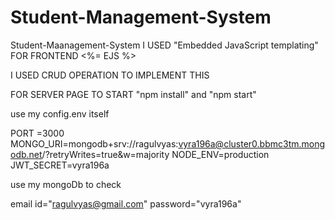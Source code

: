 # Student-Management-System
Student-Maanagement-System I USED "Embedded JavaScript templating" FOR FRONTEND <%= EJS %>

I USED CRUD OPERATION TO IMPLEMENT THIS 

FOR SERVER PAGE TO START "npm install" and "npm start"

use  my config.env itself

PORT =3000
MONGO_URI=mongodb+srv://ragulvyas:vyra196a@cluster0.bbmc3tm.mongodb.net/?retryWrites=true&w=majority
NODE_ENV=production
JWT_SECRET=vyra196a



use my mongoDb to check

email id="ragulvyas@gmail.com"
password="vyra196a"
